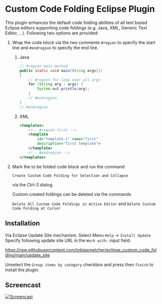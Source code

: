 # Custom Code Folding Eclipse Plugin
This plugin enhances the default code folding abilities of all text based Eclipse editors supporting code foldings (e.g. Java, XML, Generic Text Editor, ...).
Following two options are provided:

1. Wrap the code block via the two comments ```#region``` to specify the start line and ```#endregion``` to specify the end line.
    1. Java
        ```java
        // #region main method
        public static void main(String args[])
        {
            // #region for loop over all args
            for (String arg : args) {
                System.out.println(arg);
            }
            // #endregion
        }
        // #endregion
        ```
    2. XML
        ```xml
        <templates>
            <!-- #region first -->
            <template 
                id="template.1" name="first" 
                description="first template">
            </template>
            <!-- #endregion -->
        </templates>
        ```
2. Mark the to be folded code block and run the command 

    ```Create Custom Code Folding for Selection and Collapse``` 

    via the Ctrl-3 dialog. 

    Custom created foldings can be deleted via the commands 
    
    ```Delete All Custom Code Foldings in Active Editor``` and 
    ```Delete Custom Code Folding at Cursor```

## Installation
Via Eclipse Update Site mechanism.
Select Menu ```Help``` -> ```Install Update```
Specify following update site URL in the ```Work with:``` input field:

https://raw.githubusercontent.com/tobiasmelcher/eclipse_custom_code_folding/main/update_site

Unselect the ```Group items by category``` checkbox and press then ```finish``` to install the plugin.

## Screencast
[![Screencast](http://img.youtube.com/vi/mPblPswcki4/0.jpg)](https://www.youtube.com/watch?v=mPblPswcki4)
